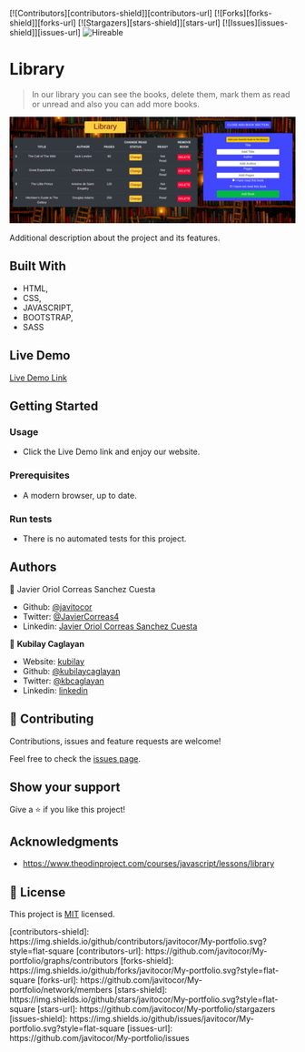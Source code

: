 [![Contributors][contributors-shield]][contributors-url] 
[![Forks][forks-shield]][forks-url] 
[![Stargazers][stars-shield]][stars-url] 
[![Issues][issues-shield]][issues-url] 
![Hireable](https://cdn.rawgit.com/hiendv/hireable/master/styles/default/yes.svg) 

# Library

> In our library you can see the books, delete them, mark them as read or unread and also you can add more books.

![screenshot](./assets/images/library_ss.png)

Additional description about the project and its features.

## Built With

- HTML, 
- CSS,
- JAVASCRIPT,
- BOOTSTRAP,
- SASS

## Live Demo

[Live Demo Link](https://rawcdn.githack.com/kubilaycaglayan/library/a0d49738529951f6a45af81c90d4b6dee8051af8/index.html)


## Getting Started

### Usage

- Click the Live Demo link and enjoy our website.

### Prerequisites

- A modern browser, up to date.

### Run tests

- There is no automated tests for this project.


## Authors

👤 Javier Oriol Correas Sanchez Cuesta 
- Github: [@javitocor](https://github.com/javitocor) 
- Twitter: [@JavierCorreas4](https://twitter.com/JavierCorreas4) 
- Linkedin: [Javier Oriol Correas Sanchez Cuesta](https://www.linkedin.com/in/javier-correas-sanchez-cuesta-15289482/) 

👤 **Kubilay Caglayan**

- Website: [kubilay](https://kubilaycaglayan.com)
- Github: [@kubilaycaglayan](https://github.com/kubilaycaglayan)
- Twitter: [@kbcaglayan](https://twitter.com/kbcaglayan)
- Linkedin: [linkedin](https://linkedin.com/in/kubilaycaglayan)

## 🤝 Contributing

Contributions, issues and feature requests are welcome!

Feel free to check the [issues page](https://github.com/kubilaycaglayan/library/issues).

## Show your support

Give a ⭐️ if you like this project!

## Acknowledgments

- https://www.theodinproject.com/courses/javascript/lessons/library

## 📝 License

This project is [MIT](lic.url) licensed.

<!-- MARKDOWN LINKS & IMAGES --> <!-- https://www.markdownguide.org/basic-syntax/#reference-style-links --> [contributors-shield]: https://img.shields.io/github/contributors/javitocor/My-portfolio.svg?style=flat-square [contributors-url]: https://github.com/javitocor/My-portfolio/graphs/contributors [forks-shield]: https://img.shields.io/github/forks/javitocor/My-portfolio.svg?style=flat-square [forks-url]: https://github.com/javitocor/My-portfolio/network/members [stars-shield]: https://img.shields.io/github/stars/javitocor/My-portfolio.svg?style=flat-square [stars-url]: https://github.com/javitocor/My-portfolio/stargazers [issues-shield]: https://img.shields.io/github/issues/javitocor/My-portfolio.svg?style=flat-square [issues-url]: https://github.com/javitocor/My-portfolio/issues 
